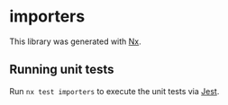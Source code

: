 # importers

This library was generated with [Nx](https://nx.dev).

## Running unit tests

Run `nx test importers` to execute the unit tests via [Jest](https://jestjs.io).
